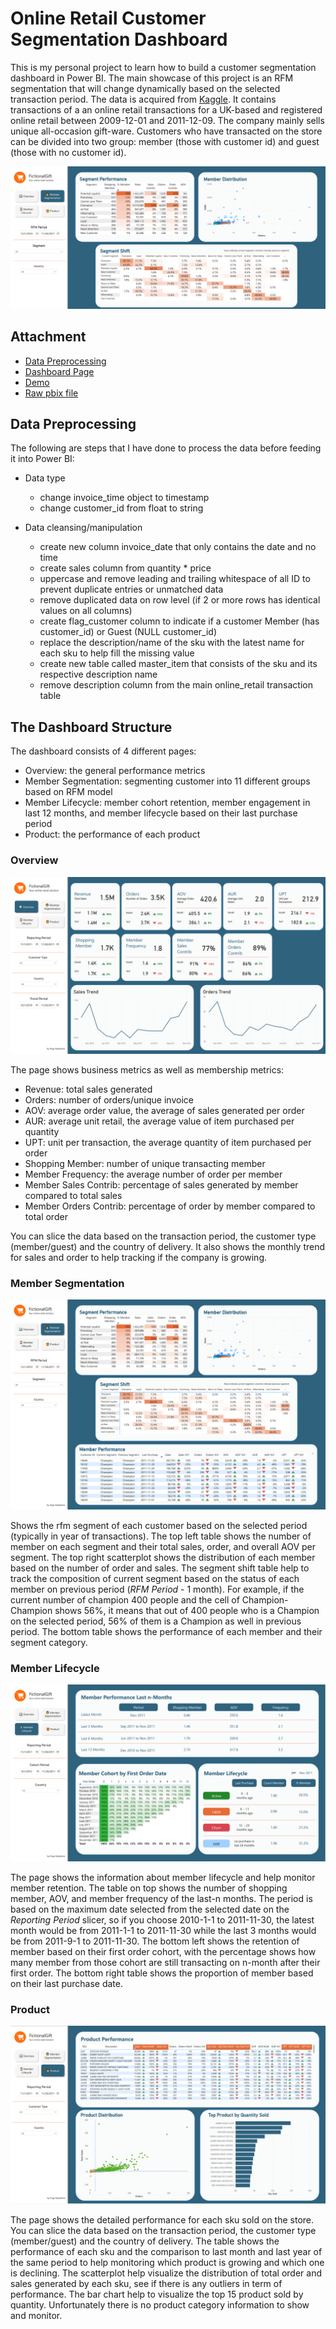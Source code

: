 # Online Retail Customer Segmentation Dashboard

This is my personal project to learn how to build a customer segmentation dashboard in Power BI. The main showcase of this project is an RFM segmentation that will change dynamically based on the selected transaction period. The data is acquired from [Kaggle](https://www.kaggle.com/datasets/mashlyn/online-retail-ii-uci). It contains transactions of a an online retail transactions for a UK-based and registered online retail between 2009-12-01 and 2011-12-09. The company mainly sells unique all-occasion gift-ware. Customers who have transacted on the store can be divided into two group: member (those with customer id) and guest (those with no customer id).

<center><img src="asset/page_main.PNG"></center>

## Attachment

* [Data Preprocessing](https://colab.research.google.com/drive/1A4r89b5zZxXJYu3OOknR_Aq7H823qa75?usp=sharing)
* [Dashboard Page](https://github.com/Argaadya/online_retail_customer_dashboard/blob/main/online_retail_dashboard.pdf)
* [Demo](https://drive.google.com/drive/folders/19Ji-sKU-oRiUQvt8PUKHX3Ztyox9foOZ?usp=drive_link)
* [Raw pbix file](https://github.com/Argaadya/online_retail_customer_dashboard/blob/main/online_retail_dashboard.pbix)

## Data Preprocessing

The following are steps that I have done to process the data before feeding it into Power BI:

* Data type 
  - change invoice_time object to timestamp
  - change customer_id from float to string

* Data cleansing/manipulation
  - create new column invoice_date that only contains the date and no time
  - create sales column from quantity * price
  - uppercase and remove leading and trailing whitespace of all ID to prevent duplicate entries or unmatched data
  - remove duplicated data on row level (if 2 or more rows has identical values on all columns)
  - create flag_customer column to indicate if a customer Member (has customer_id) or Guest (NULL customer_id)
  - replace the description/name of the sku with the latest name for each sku to help fill the missing value
  - create new table called master_item that consists of the sku and its respective description name
  - remove description column from the main online_retail transaction table

## The Dashboard Structure

The dashboard consists of 4 different pages:

* Overview: the general performance metrics
* Member Segmentation: segmenting customer into 11 different groups based on RFM model
* Member Lifecycle: member cohort retention, member engagement in last 12 months, and member lifecycle based on their last purchase period
* Product: the performance of each product

### Overview

<center><img src="asset/page_1.PNG"></center>

The page shows business metrics as well as membership metrics:

- Revenue: total sales generated
- Orders: number of orders/unique invoice
- AOV: average order value, the average of sales generated per order
- AUR: average unit retail, the average value of item purchased per quantity
- UPT: unit per transaction, the average quantity of item purchased per order
- Shopping Member: number of unique transacting member
- Member Frequency: the average number of order per member
- Member Sales Contrib: percentage of sales generated by member compared to total sales
- Member Orders Contrib: percentage of order by member compared to total order

You can slice the data based on the transaction period, the customer type (member/guest) and the country of delivery. It also shows the monthly trend for sales and order to help tracking if the company is growing.

### Member Segmentation

<center><img src="asset/page_2.PNG"></center>

Shows the rfm segment of each customer based on the selected period (typically in year of transactions). The top left table shows the number of member on each segment and their total sales, order, and overall AOV per segment. The top right scatterplot shows the distribution of each member based on the number of order and sales. The segment shift table help to track the composition of current segment based on the status of each member on previous period (*RFM Period* - 1 month). For example, if the current number of champion 400 people and the cell of Champion-Champion shows 56%, it means that out of 400 people who is a Champion on the selected period, 56% of them is a Champion as well in previous period. The bottom table shows the performance of each member and their segment category.

### Member Lifecycle

<center><img src="asset/page_3.PNG"></center>

The page shows the information about member lifecycle and help monitor member retention. The table on top shows the number of shopping member, AOV, and member frequency of the last-n months. The period is based on the maximum date selected from the selected date on the *Reporting Period* slicer, so if you choose 2010-1-1 to 2011-11-30, the latest month would be from 2011-1-1 to 2011-11-30 while the last 3 months would be from 2011-9-1 to 2011-11-30. The bottom left shows the retention of member based on their first order cohort, with the percentage shows how many member from those cohort are still transacting on n-month after their first order. The bottom right table shows the proportion of member based on their last purchase date. 

### Product

<center><img src="asset/page_4.PNG"></center>

The page shows the detailed performance for each sku sold on the store. You can slice the data based on the transaction period, the customer type (member/guest) and the country of delivery. The table shows the performance of each sku and the comparison to last month and last year of the same period to help monitoring which product is growing and which one is declining. The scatterplot help visualize the distribution of total order and sales generated by each sku, see if there is any outliers in term of performance. The bar chart help to visualize the top 15 product sold by quantity. Unfortunately there is no product category information to show and monitor.



